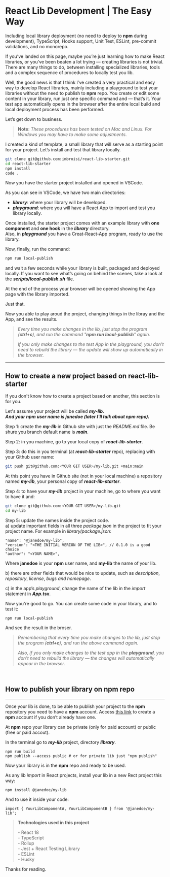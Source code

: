 
# React Lib Development | The Easy Way

Including local library deployment (no need to deploy to **npm** during development), TypeScript, Hooks support, Unit Test, ESLint, pre-commit validations, and no monorepo.

If you’ve landed on this page, maybe you’re just learning how to make React libraries, or you’ve been beaten a lot trying — creating libraries is not trivial. There are many things to do, between installing specialized libraries, tools and a complex sequence of procedures to locally test you lib.

Well, the good news is that I think I’ve created a very practical and easy way to develop React libraries, mainly including a playground to test your libraries without the need to publish to **npm** repo. You create or edit some content in your library, run just one specific command and — that’s it. Your test app automatically opens in the browser after the entire local build and local deployment process has been performed.

Let’s get down to business.

> **Note**: _These procedures has been tested on Mac and Linux. For Windows you may have to make some adjustments_.

I created a kind of template, a small library that will serve as a starting point for your project. Let’s install and test that library locally.

```bash
git clone git@github.com:imbroisi/react-lib-starter.git  
cd react-lib-starter  
npm install  
code .
```

Now you have the starter project installed and opened in VSCode.

As you can see in VSCode, we have two main directories:  
-  **_library_**: where your library will be developed.  
- **_playground_**: where you will have a React App to import and test you library locally.

Once installed, the starter project comes with an example library with **one component** and **one hook** in the **_library_** directory.  
Also, in **_playground_** you have a Creat-React-App program, ready to use the library.

Now, finally, run the command:

```bash
npm run local-publish
```

and wait a few seconds while your library is built, packaged and deployed locally. If you want to see what’s going on behind the scenes, take a look at the **_scripts/local-publish.sh_** file.

At the end of the process your browser will be opened showing the App page with the library imported.

Just that.

Now you able to play aroud the project, changing things in the libray and the App, and see the results.

>_Every time you make changes in the lib, just stop the program (**ctrl+c**), and run the command "**npm run local-publish**" again._
> 
> _If you only make changes to the test App in the _playground_, you don’t need to rebuild the library — the update will show up automatically in the browser._

---

## How to create a new project based on react-lib-starter


If you don't know how to create a project based on another, this section is for you.

Let's assume your project will be called **_my-lib.  
_**And your **npm** user name is **_janedoe_** (later I'll talk about **npm** repo)**_._**

Step 1: create the **_my-lib_** in Github site with just the _README.md_ file. Be shure you branch default name is **_main_**.

Step 2: in you machine, go to your local copy of **_react-lib-starter_**.

Step 3: do this in you terminal (at **_react-lib-starter_** repo), replacing <YOUR GIT USER> with your Github user name:

```bash
git push git@github.com:<YOUR GIT USER>/my-lib.git +main:main
```

At this point you have in Github site (not in your local machine) a repository named **_my-lib_**, your personal copy of **_react-lib-starter_**.

Step 4: to have your **_my-lib_** project in your machine, go to where you want to have it and:

```bash
git clone git@github.com:<YOUR GIT USER>/my-lib.git  
cd my-lib
```

Step 5: update the names inside the project code.  
a) update important fields in all three _package.json_ in the project to fit your project name. For example in _library/package.json_:

```
"name": "@janedoe/my-lib",  
"version": "<THE INITIAL VERION OF THE LIB>", // 0.1.0 is a good choice  
"author": "<YOUR NAME>",
```

Where **janedoe** is your **npm** user name, and **my-lib** the name of your lib.

b) there are other fields that would be nice to update, such as _description_, _repository_, _license_, _bugs and homepage_.

c) in the app’s _playground_, change the name of the lib in the _import_ statement in **_App.tsx_**.

Now you're good to go. You can create some code in your library, and to test it:

```
npm run local-publish
```

And see the result in the broser.

> _Remembering that every time you make changes to the lib, just stop the program (**ctrl+c**), and run the above command again._
> 
> _Also, if you only make changes to the test app in the **playground**, you don’t need to rebuild the library — the changes will automatically appear in the browser._

<br/>

## How to publish your library on npm repo
---

Once your lib is done, to be able to publish your project to the **npm** repository you need to have a **npm** account. Access [this link](https://www.npmjs.com/signup) to create a **npm** account if you don’t already have one.

At **npm** repo your library can be private (only for paid account) or public (free or paid accout).

In the terminal go to **_my-lib_** project, directory **_library_**.

```
npm run build  
npm publish --access public # or for private lib just "npm publish"
```

Now your library is in the **npm** repo and ready to be used.

As any lib _import_ in React projects, install your lib in a new Rect project this way:

```
npm install @janedoe/my-lib
```

And to use it inside your code:

```
import { YourLibComponentA, YourLibComponentB } from '@janedoe/my-lib';
```

> **Technologies used in this project**
> 
> \- React 18  
> \- TypeScript  
> \- Rollup  
> \- Jest + React Testing Library  
> \- ESLint  
> \- Husky

Thanks for reading.
